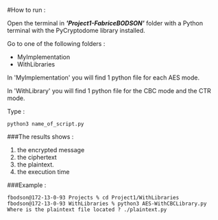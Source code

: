 #How to run :

Open the terminal in ***'Project1-FabriceBODSON'*** folder with a Python terminal with the PyCryptodome library installed.

Go to one of the following folders : 
- MyImplementation
- WithLibraries

In 'MyImplementation' you will find 1 python file for each AES mode.

In 'WithLibrary' you will find 1 python file for the CBC mode and the CTR mode.

Type : 

    python3 name_of_script.py

###The results shows :
1) the encrypted message
2) the ciphertext
3) the plaintext.
4) the execution time

###Example :
    
    fbodson@172-13-0-93 Projects % cd Project1/WithLibraries    
    fbodson@172-13-0-93 WithLibraries % python3 AES-WithCBCLibrary.py
    Where is the plaintext file located ? ./plaintext.py

